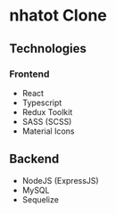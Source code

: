 # nhatot Clone 

## Technologies

### Frontend

- React
- Typescript
- Redux Toolkit
- SASS (SCSS)
- Material Icons

## Backend

- NodeJS (ExpressJS) 
- MySQL
- Sequelize
